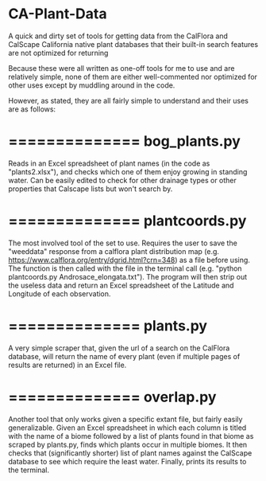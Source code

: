 # CA-Plant-Data
A quick and dirty set of tools for getting data from the CalFlora and CalScape California native plant databases that their built-in search features are not optimized for returning

Because these were all written as one-off tools for me to use and are relatively simple, none of them are either well-commented nor optimized for other uses except by muddling around in the code.

However, as stated, they are all fairly simple to understand and their uses are as follows:

==============
bog_plants.py
==============
Reads in an Excel spreadsheet of plant names (in the code as "plants2.xlsx"), and checks which one of them enjoy growing in standing water. Can be easily edited to check for other drainage types or other properties that Calscape lists but won't search by.

==============
plantcoords.py
==============
The most involved tool of the set to use. Requires the user to save the "weeddata" response from a calflora plant distribution map (e.g. https://www.calflora.org/entry/dgrid.html?crn=348) as a file before using. The function is then called with the file in the terminal call (e.g. "python plantcoords.py Androsace_elongata.txt"). The program will then strip out the useless data and return an Excel spreadsheet of the Latitude and Longitude of each observation.

==============
plants.py
==============
A very simple scraper that, given the url of a search on the CalFlora database, will return the name of every plant (even if multiple pages of results are returned) in an Excel file.

==============
overlap.py
==============
Another tool that only works given a specific extant file, but fairly easily generalizable. Given an Excel spreadsheet in which each column is titled with the name of a biome followed by a list of plants found in that biome as scraped by plants.py, finds which plants occur in multiple biomes. It then checks that (significantly shorter) list of plant names against the CalScape database to see which require the least water. Finally, prints its results to the terminal.

